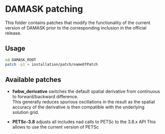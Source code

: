 # DAMASK patching

This folder contains patches that modify the functionality of the current version of DAMASK prior to the corresponding inclusion in the official release.

## Usage

```bash
cd DAMASK_ROOT
patch -p1 < installation/patch/nameOfPatch
```

## Available patches

  * **fwbw_derivative** switches the default spatial derivative from continuous to forward/backward difference.  
    This generally reduces spurious oscillations in the result as the spatial accuracy of the derivative is then compatible with the underlying solution grid.

  * **PETSc-3.8** adjusts all includes nad calls to PETSc to the 3.8.x API
    This allows to use the current version of PETSc
